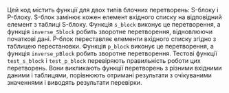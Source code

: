 Цей код містить функції для двох типів блочних перетворень: S-блоку і P-блоку.
S-блок замінює кожен елемент вхідного списку на відповідний елемент з таблиці S-блоку. Функція `s_block` виконує це перетворення, а функція `inverse_Sblock` робить зворотне перетворення, відновлюючи початкові дані.
P-блок переставляє елементи вхідного списку згідно з таблицею перестановки. Функція `p_block` виконує це перетворення, а функція `inverse_pBlock` робить зворотне перетворення.
Тестові функції `test_s_block` і `test_p_block` перевіряють правильність роботи цих перетворень. Вони викликають функції перетворень з різними вхідними даними і таблицями, порівнюють отримані результати з очікуваними значеннями і виводять результати перевірки.
